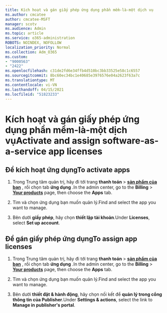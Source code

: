 ```yaml
---
title: Kích hoạt và gán giấy phép ứng dụng phần mềm-là-một dịch vụ
ms.author: cmcatee
author: cmcatee-MSFT
manager: scotv
ms.audience: Admin
ms.topic: article
ms.service: o365-administration
ROBOTS: NOINDEX, NOFOLLOW
localization_priority: Normal
ms.collection: Adm_O365
ms.custom:
- "9000563"
- "2422"
ms.openlocfilehash: c31de2fd6e34ffb4d510bc3bb33525e58c1c6557
ms.sourcegitcommit: 8bc60ec34bc1e40685e3976576e04a2623f63a7c
ms.translationtype: MT
ms.contentlocale: vi-VN
ms.lasthandoff: 04/15/2021
ms.locfileid: "51823233"
---
```

# <a name="activate-and-assign-software-as-a-service-app-licenses"></a><span data-ttu-id="cc1b7-102">Kích hoạt và gán giấy phép ứng dụng phần mềm-là-một dịch vụ</span><span class="sxs-lookup"><span data-stu-id="cc1b7-102">Activate and assign software-as-a-service app licenses</span></span> 

## <a name="to-activate-apps"></a><span data-ttu-id="cc1b7-103">Để kích hoạt ứng dụng</span><span class="sxs-lookup"><span data-stu-id="cc1b7-103">To activate apps</span></span>

1. <span data-ttu-id="cc1b7-104">Trong Trung tâm quản trị, hãy đi tới trang **thanh toán**  >  **[sản phẩm của bạn](https://go.microsoft.com/fwlink/p/?linkid=842054)** , rồi chọn tab **ứng dụng** .</span><span class="sxs-lookup"><span data-stu-id="cc1b7-104">In the admin center, go to the **Billing** > **[Your products](https://go.microsoft.com/fwlink/p/?linkid=842054)** page, then choose the **Apps** tab.</span></span>

2. <span data-ttu-id="cc1b7-105">Tìm và chọn ứng dụng bạn muốn quản lý.</span><span class="sxs-lookup"><span data-stu-id="cc1b7-105">Find and select the app you want to manage.</span></span>

3. <span data-ttu-id="cc1b7-106">Bên dưới **giấy phép**, hãy chọn **thiết lập tài khoản**.</span><span class="sxs-lookup"><span data-stu-id="cc1b7-106">Under **Licenses**, select **Set up account**.</span></span>  

## <a name="to-assign-app-licenses"></a><span data-ttu-id="cc1b7-107">Để gán giấy phép ứng dụng</span><span class="sxs-lookup"><span data-stu-id="cc1b7-107">To assign app licenses</span></span>

1. <span data-ttu-id="cc1b7-108">Trong Trung tâm quản trị, hãy đi tới trang **thanh toán**  >  **[sản phẩm của bạn](https://go.microsoft.com/fwlink/p/?linkid=842054)** , rồi chọn tab **ứng dụng** .</span><span class="sxs-lookup"><span data-stu-id="cc1b7-108">In the admin center, go to the **Billing** > **[Your products](https://go.microsoft.com/fwlink/p/?linkid=842054)** page, then choose the **Apps** tab.</span></span>

2. <span data-ttu-id="cc1b7-109">Tìm và chọn ứng dụng bạn muốn quản lý.</span><span class="sxs-lookup"><span data-stu-id="cc1b7-109">Find and select the app you want to manage.</span></span>  

3. <span data-ttu-id="cc1b7-110">Bên dưới **thiết đặt & hành động**, hãy chọn nối kết để **quản lý trong cổng thông tin của Publisher**.</span><span class="sxs-lookup"><span data-stu-id="cc1b7-110">Under **Settings & actions**, select the link to **Manage in publisher's portal**.</span></span>